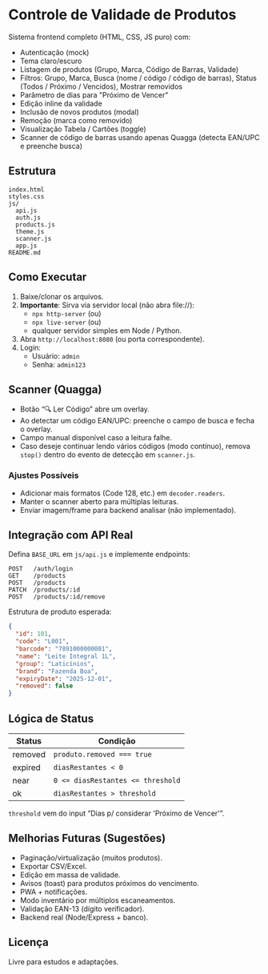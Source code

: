 # Controle de Validade de Produtos

Sistema frontend completo (HTML, CSS, JS puro) com:
- Autenticação (mock)
- Tema claro/escuro
- Listagem de produtos (Grupo, Marca, Código de Barras, Validade)
- Filtros: Grupo, Marca, Busca (nome / código / código de barras), Status (Todos / Próximo / Vencidos), Mostrar removidos
- Parâmetro de dias para "Próximo de Vencer"
- Edição inline da validade
- Inclusão de novos produtos (modal)
- Remoção (marca como removido)
- Visualização Tabela / Cartões (toggle)
- Scanner de código de barras usando apenas Quagga (detecta EAN/UPC e preenche busca)

## Estrutura

```
index.html
styles.css
js/
  api.js
  auth.js
  products.js
  theme.js
  scanner.js
  app.js
README.md
```

## Como Executar

1. Baixe/clonar os arquivos.
2. **Importante**: Sirva via servidor local (não abra file://):
   - `npx http-server` (ou)
   - `npx live-server` (ou)
   - qualquer servidor simples em Node / Python.
3. Abra `http://localhost:8080` (ou porta correspondente).
4. Login:
   - Usuário: `admin`
   - Senha: `admin123`

## Scanner (Quagga)

- Botão “🔍 Ler Código” abre um overlay.
- Ao detectar um código EAN/UPC: preenche o campo de busca e fecha o overlay.
- Campo manual disponível caso a leitura falhe.
- Caso deseje continuar lendo vários códigos (modo contínuo), remova `stop()` dentro do evento de detecção em `scanner.js`.

### Ajustes Possíveis

- Adicionar mais formatos (Code 128, etc.) em `decoder.readers`.
- Manter o scanner aberto para múltiplas leituras.
- Enviar imagem/frame para backend analisar (não implementado).

## Integração com API Real

Defina `BASE_URL` em `js/api.js` e implemente endpoints:

```
POST   /auth/login
GET    /products
POST   /products
PATCH  /products/:id
POST   /products/:id/remove
```

Estrutura de produto esperada:

```json
{
  "id": 101,
  "code": "L001",
  "barcode": "7891000000001",
  "name": "Leite Integral 1L",
  "group": "Laticínios",
  "brand": "Fazenda Boa",
  "expiryDate": "2025-12-01",
  "removed": false
}
```

## Lógica de Status

| Status  | Condição                               |
|---------|-----------------------------------------|
| removed | `produto.removed === true`              |
| expired | `diasRestantes < 0`                     |
| near    | `0 <= diasRestantes <= threshold`       |
| ok      | `diasRestantes > threshold`             |

`threshold` vem do input “Dias p/ considerar 'Próximo de Vencer'”.

## Melhorias Futuras (Sugestões)

- Paginação/virtualização (muitos produtos).
- Exportar CSV/Excel.
- Edição em massa de validade.
- Avisos (toast) para produtos próximos do vencimento.
- PWA + notificações.
- Modo inventário por múltiplos escaneamentos.
- Validação EAN-13 (dígito verificador).
- Backend real (Node/Express + banco).

## Licença

Livre para estudos e adaptações.